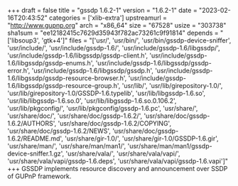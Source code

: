 +++
draft = false
title = "gssdp 1.6.2-1"
version = "1.6.2-1"
date = "2023-02-16T20:43:52"
categories = ['xlib-extra']
upstreamurl = "http://www.gupnp.org"
arch = "x86_64"
size = "67528"
usize = "303738"
sha1sum = "ee12182415c7629d35943f782ac73261c9f91814"
depends = "['libsoup3', 'gtk+4']"
files = "['usr/', 'usr/bin/', 'usr/bin/gssdp-device-sniffer', 'usr/include/', 'usr/include/gssdp-1.6/', 'usr/include/gssdp-1.6/libgssdp/', 'usr/include/gssdp-1.6/libgssdp/gssdp-client.h', 'usr/include/gssdp-1.6/libgssdp/gssdp-enums.h', 'usr/include/gssdp-1.6/libgssdp/gssdp-error.h', 'usr/include/gssdp-1.6/libgssdp/gssdp.h', 'usr/include/gssdp-1.6/libgssdp/gssdp-resource-browser.h', 'usr/include/gssdp-1.6/libgssdp/gssdp-resource-group.h', 'usr/lib/', 'usr/lib/girepository-1.0/', 'usr/lib/girepository-1.0/GSSDP-1.6.typelib', 'usr/lib/libgssdp-1.6.so', 'usr/lib/libgssdp-1.6.so.0', 'usr/lib/libgssdp-1.6.so.0.106.2', 'usr/lib/pkgconfig/', 'usr/lib/pkgconfig/gssdp-1.6.pc', 'usr/share/', 'usr/share/doc/', 'usr/share/doc/gssdp-1.6.2/', 'usr/share/doc/gssdp-1.6.2/AUTHORS', 'usr/share/doc/gssdp-1.6.2/COPYING', 'usr/share/doc/gssdp-1.6.2/NEWS', 'usr/share/doc/gssdp-1.6.2/README.md', 'usr/share/gir-1.0/', 'usr/share/gir-1.0/GSSDP-1.6.gir', 'usr/share/man/', 'usr/share/man/man1/', 'usr/share/man/man1/gssdp-device-sniffer.1.gz', 'usr/share/vala/', 'usr/share/vala/vapi/', 'usr/share/vala/vapi/gssdp-1.6.deps', 'usr/share/vala/vapi/gssdp-1.6.vapi']"
+++
GSSDP implements resource discovery and announcement over SSDP of GUPnP framework.
